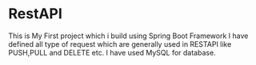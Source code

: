 # RestAPI
This is My First  project which i build using Spring Boot Framework 
I have defined all type of request which are generally used in RESTAPI like PUSH,PULL and DELETE etc.
I have used MySQL for database.
